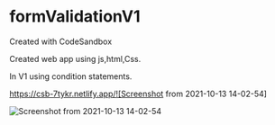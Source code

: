 # formValidationV1
Created with CodeSandbox

Created web app using js,html,Css.

In V1 using condition statements.



https://csb-7tykr.netlify.app/![Screenshot from 2021-10-13 14-02-54]


![Screenshot from 2021-10-13 14-02-54](https://user-images.githubusercontent.com/32466796/137101277-22d22713-93f7-434c-85dd-4361040a9e58.png)
